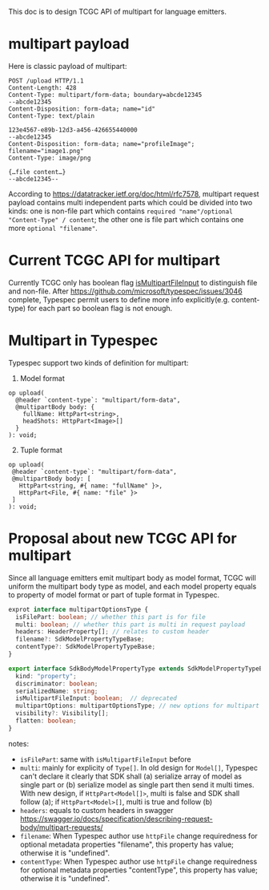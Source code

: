 This doc is to design TCGC API of multipart for language emitters.

# multipart payload

Here is classic payload of multipart:
```
POST /upload HTTP/1.1
Content-Length: 428
Content-Type: multipart/form-data; boundary=abcde12345
--abcde12345
Content-Disposition: form-data; name="id"
Content-Type: text/plain

123e4567-e89b-12d3-a456-426655440000
--abcde12345
Content-Disposition: form-data; name="profileImage"; filename="image1.png"
Content-Type: image/png

{…file content…}
--abcde12345--
```
According to https://datatracker.ietf.org/doc/html/rfc7578, multipart request payload contains multi independent parts which could be divided into two kinds: one is non-file part which contains `required "name"/optional "Content-Type" / content`; the other one is file part which contains one more `optional "filename"`.

# Current TCGC API for multipart
Currently TCGC only has boolean flag [isMultipartFileInput](https://github.com/Azure/typespec-azure/blob/ab7a066d4ac0ae23a40f9ff8f4b6037559bda34c/packages/typespec-client-generator-core/src/interfaces.ts#L368) to distinguish file and non-file. After https://github.com/microsoft/typespec/issues/3046 complete, Typespec permit users to define more info explicitly(e.g. content-type) for each part so boolean flag is not enough.

# Multipart in Typespec
Typespec support two kinds of definition for multipart:

1. Model format

```
op upload(
  @header `content-type`: "multipart/form-data",
  @multipartBody body: {
    fullName: HttpPart<string>,
    headShots: HttpPart<Image>[]
  }
): void;
```

2. Tuple format

 ```
op upload(
  @header `content-type`: "multipart/form-data",
  @multipartBody body: [
    HttpPart<string, #{ name: "fullName" }>,
    HttpPart<File, #{ name: "file" }>
  ]
): void;
```

# Proposal about new TCGC API for multipart
Since all language emitters emit multipart body as model format, TCGC will uniform the multipart body type as model, and each model property equals to property of model format or part of tuple format in Typespec.

```typescript
exprot interface multipartOptionsType {
  isFilePart: boolean; // whether this part is for file
  multi: boolean; // whether this part is multi in request payload
  headers: HeaderProperty[]; // relates to custom header
  filename?: SdkModelPropertyTypeBase;
  contentType?: SdkModelPropertyTypeBase;
}

export interface SdkBodyModelPropertyType extends SdkModelPropertyTypeBase {
  kind: "property";
  discriminator: boolean;
  serializedName: string;
  isMultipartFileInput: boolean;  // deprecated
  multipartOptions: multipartOptionsType; // new options for multipart
  visibility?: Visibility[];
  flatten: boolean;
}
```

notes:
- `isFilePart`: same with `isMultipartFileInput` before
- `multi`: mainly for explicity of `Type[]`. In old design for `Model[]`, Typespec can't declare it clearly that SDK shall
 (a) serialize array of model as single part or (b) serialize model as single part then send it multi times. With new design, if
 `HttpPart<Model[]>`, multi is false and SDK shall follow (a); if `HttpPart<Model>[]`, multi is true and follow (b)
- `headers`: equals to custom headers in swagger https://swagger.io/docs/specification/describing-request-body/multipart-requests/  
- `filename`: When Typespec author use `httpFile` change requiredness for optional metadata properties "filename", this property has value; otherwise it is "undefined".
- `contentType`: When Typespec author use `httpFile` change requiredness for optional metadata properties "contentType", this property has value; otherwise it is "undefined".
